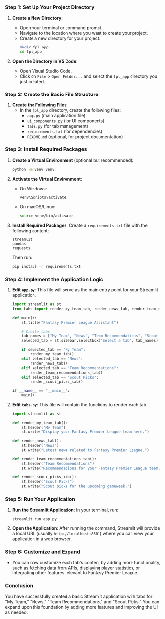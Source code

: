 ### Step 1: Set Up Your Project Directory

1. **Create a New Directory**:
   - Open your terminal or command prompt.
   - Navigate to the location where you want to create your project.
   - Create a new directory for your project:
     ```bash
     mkdir fpl_app
     cd fpl_app
     ```

2. **Open the Directory in VS Code**:
   - Open Visual Studio Code.
   - Click on `File` > `Open Folder...` and select the `fpl_app` directory you just created.

### Step 2: Create the Basic File Structure

1. **Create the Following Files**:
   - In the `fpl_app` directory, create the following files:
     - `app.py` (main application file)
     - `ui_components.py` (for UI components)
     - `tabs.py` (for tab management)
     - `requirements.txt` (for dependencies)
     - `README.md` (optional, for project documentation)

### Step 3: Install Required Packages

1. **Create a Virtual Environment** (optional but recommended):
   ```bash
   python -m venv venv
   ```

2. **Activate the Virtual Environment**:
   - On Windows:
     ```bash
     venv\Scripts\activate
     ```
   - On macOS/Linux:
     ```bash
     source venv/bin/activate
     ```

3. **Install Required Packages**:
   Create a `requirements.txt` file with the following content:
   ```plaintext
   streamlit
   pandas
   requests
   ```
   Then run:
   ```bash
   pip install -r requirements.txt
   ```

### Step 4: Implement the Application Logic

1. **Edit `app.py`**:
   This file will serve as the main entry point for your Streamlit application.
   ```python
   import streamlit as st
   from tabs import render_my_team_tab, render_news_tab, render_team_recommendations_tab, render_scout_picks_tab

   def main():
       st.title("Fantasy Premier League Assistant")

       # Create tabs
       tab_names = ["My Team", "News", "Team Recommendations", "Scout Picks"]
       selected_tab = st.sidebar.selectbox("Select a tab", tab_names)

       if selected_tab == "My Team":
           render_my_team_tab()
       elif selected_tab == "News":
           render_news_tab()
       elif selected_tab == "Team Recommendations":
           render_team_recommendations_tab()
       elif selected_tab == "Scout Picks":
           render_scout_picks_tab()

   if __name__ == "__main__":
       main()
   ```

2. **Edit `tabs.py`**:
   This file will contain the functions to render each tab.
   ```python
   import streamlit as st

   def render_my_team_tab():
       st.header("My Team")
       st.write("Display your Fantasy Premier League team here.")

   def render_news_tab():
       st.header("News")
       st.write("Latest news related to Fantasy Premier League.")

   def render_team_recommendations_tab():
       st.header("Team Recommendations")
       st.write("Recommendations for your Fantasy Premier League team.")

   def render_scout_picks_tab():
       st.header("Scout Picks")
       st.write("Scout picks for the upcoming gameweek.")
   ```

### Step 5: Run Your Application

1. **Run the Streamlit Application**:
   In your terminal, run:
   ```bash
   streamlit run app.py
   ```

2. **Open the Application**:
   After running the command, Streamlit will provide a local URL (usually `http://localhost:8501`) where you can view your application in a web browser.

### Step 6: Customize and Expand

- You can now customize each tab's content by adding more functionality, such as fetching data from APIs, displaying player statistics, or integrating other features relevant to Fantasy Premier League.

### Conclusion

You have successfully created a basic Streamlit application with tabs for "My Team," "News," "Team Recommendations," and "Scout Picks." You can expand upon this foundation by adding more features and improving the UI as needed.